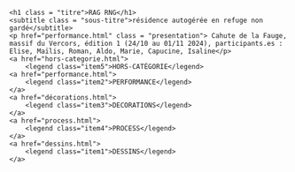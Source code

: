 <!DOCTYPE html>
<html lang="fr">
<link rel="stylesheet" href="css/ragrng.css">
<head>
    <meta charset="UTF-8">
     <meta name="viewport" content="width=device-width, initial-scale=1.0, user-scalable=no">
    <title>RAG RNG</title>
    <img class = "" src=""alt="">
</head>

<body>
    <style>
    body {
      background-image: url('P1030213.webp');
      background-size: 140%;
      background-position: center;
    }
    </style>

    
    <h1 class = "titre">RAG RNG</h1>
    <subtitle class = "sous-titre">résidence autogérée en refuge non gardé</subtitle>
    <p href="performance.html" class = "presentation"> Cahute de la Fauge, massif du Vercors, édition 1 (24/10 au 01/11 2024), participants.es : Elise, Maïlis, Roman, Aldo, Marie, Capucine, Isaline</p>
    <a href="hors-categorie.html">
        <legend class="item5">HORS-CATÉGORIE</legend>
    <a href="performance.html">
        <legend class="item2">PERFORMANCE</legend>
    </a>
    <a href="décorations.html">
        <legend class="item3">DECORATIONS</legend>
    </a>
    <a href="process.html">
        <legend class="item4">PROCESS</legend>
    </a>
    <a href="dessins.html">
        <legend class="item1">DESSINS</legend>
    </a>
 
</html> 
